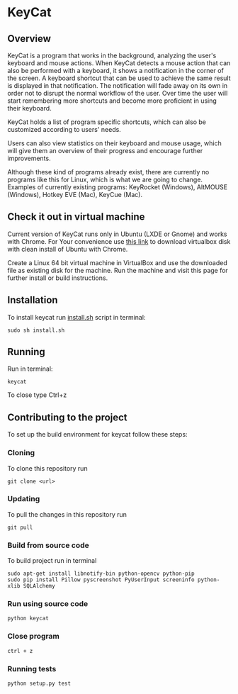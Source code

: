 # KeyCat

## Overview
KeyCat is a program that works in the background, analyzing the user's keyboard and mouse actions. When KeyCat detects a mouse action that can also be performed with a keyboard, it shows a notification in the corner of the screen. A keyboard shortcut that can be used to achieve the same result is displayed in that notification. The notification will fade away on its own in order not to disrupt the normal workflow of the user. Over time the user will start remembering more shortcuts and become more proficient in using their keyboard.

KeyCat holds a list of program specific shortcuts, which can also be customized according to users' needs.

Users can also view statistics on their keyboard and mouse usage, which will give them an overview of their progress and encourage further improvements.

Although these kind of programs already exist, there are currently no programs like this for Linux, which is what we are going to change. Examples of currently existing programs: KeyRocket (Windows), AltMOUSE (Windows), Hotkey EVE (Mac), KeyCue (Mac).

## Check it out in virtual machine
Current version of KeyCat runs only in Ubuntu (LXDE or Gnome) and works with Chrome. For Your convenience use [this link](https://livettu-my.sharepoint.com/personal/maksli_ttu_ee/_layouts/15/guestaccess.aspx?guestaccesstoken=E6%2b5FemZiqkchHZcDT1KBxtFm02YQWTTAD3jhdgNzdM%3d&docid=109b290cae2404debb17a736e17724dea&rev=1) to download virtualbox disk with clean install of Ubuntu with Chrome.

Create a Linux 64 bit virtual machine in VirtualBox and use the downloaded file as existing disk for the machine. Run the machine and visit this page for further install or build instructions.

## Installation
To install keycat run [install.sh](https://raw.githubusercontent.com/KatreMetsvahi/KeyCat/master/install.sh?token=ADa0PaoXq2_myRT8CRdqMKPGDmwVyzKDks5YNr7bwA%3D%3D) script in terminal:
~~~
sudo sh install.sh
~~~

## Running
Run in terminal:
~~~
keycat
~~~
To close type Ctrl+z

## Contributing to the project
To set up the build environment for keycat follow these steps:
### Cloning
To clone this repository run
~~~
git clone <url>
~~~

### Updating
To pull the changes in this repository run
~~~
git pull
~~~

### Build from source code
To build project run in terminal
~~~
sudo apt-get install libnotify-bin python-opencv python-pip
sudo pip install Pillow pyscreenshot PyUserInput screeninfo python-xlib SQLAlchemy
~~~

### Run using source code
~~~~
python keycat
~~~~

### Close program
~~~~
ctrl + z
~~~~

### Running tests
~~~~
python setup.py test
~~~~
